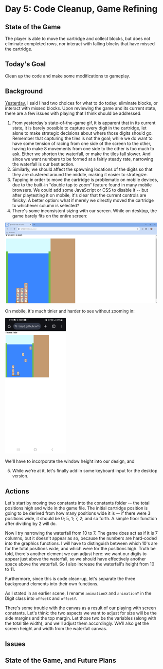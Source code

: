 # Day 5: Code Cleanup, Game Refining

## State of the Game

The player is able to move the cartridge and collect blocks, but does not eliminate completed rows, nor interact with falling blocks that have missed the cartridge.

## Today's Goal

Clean up the code and make some modifications to gameplay.

## Background

[Yesterday](4.md), I said I had two choices for what to do today: eliminate blocks, or interact with missed blocks. Upon reviewing the game and its current state, there are a few issues with playing that I think should be addressed:

1. From yesterday's state-of-the-game gif, it is apparent that in its current state, it is barely possible to capture every digit in the cartridge, let alone to make strategic decisions about where those digits should go. Remember that capturing the tiles is not the goal; while we do want to have some tension of racing from one side of the screen to the other, having to make 8 movements from one side to the other is too much to ask. Either we shorten the waterfall, or make the tiles fall slower. And since we want numbers to be formed at a fairly steady rate, narrowing the waterfall is our best action.
2. Similarly, we should affect the spawning locations of the digits so that they are clustered around the middle, making it easier to strategize.
3. Tapping in order to move the cartridge is problematic on mobile devices, due to the built-in "double tap to zoom" feature found in many mobile browsers. We could add some JavaScript or CSS to disable it -- but after playtesting it on mobile, it's clear that the current controls are finicky. A better option: what if merely we directly moved the cartridge to whichever column is selected?
4. There's some inconsistent sizing with our screen. While on desktop, the game barely fits on the entire screen:

<img src="./img/5_desktop.png" alt="The desktop version" width="500" />

On mobile, it's much tinier and harder to see without zooming in:

<img src="./img/5_mobile.jpg" alt="The mobile version" width="200" />

We'll have to incorporate the window height into our design, and 

5. While we're at it, let's finally add in some keyboard input for the desktop version.

## Actions

Let's start by moving two constants into the constants folder -- the total positions high and wide in the game file. The initial cartridge position is going to be derived from how many positions wide it is -- if there were 3 positions wide, it should be 0; 5, 1; 7, 2; and so forth. A simple floor function after dividing by 2 will do.

Now I try narrowing the waterfall from 10 to 7. The game does act as if it is 7 columns, but it doesn't appear as so, because the numbers are hard-coded into the graphics functions. I will have to distinguish between which 10's are for the total positions wide, and which were for the positions high. Truth be told, there's another element we can adjust here: we want our digits to appear just above the waterfall, so we should have effectively another space above the waterfall. So I also increase the waterfall's height from 10 to 11.

Furthermore, since this is code clean-up, let's separate the three background elements into their own functions.

As I stated in an earlier scene, I rename ``animationX`` and ``animationY`` in the Digit class into ``offsetX`` and ``offsetY``.

There's some trouble with the canvas as a result of our playing with screen constants. Let's think: the two aspects we want to adjust for size will be the side margins and the top margin. Let those two be the variables (along with the total tile width), and we'll adjust them accordingly. We'll also get the screen height and width from the waterfall canvas.

## Issues

## State of the Game, and Future Plans
